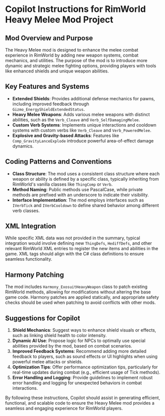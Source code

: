 # Copilot Instructions for RimWorld Heavy Melee Mod Project

## Mod Overview and Purpose
The Heavy Melee mod is designed to enhance the melee combat experience in RimWorld by adding new weapon systems, combat mechanics, and utilities. The purpose of the mod is to introduce more dynamic and strategic melee fighting options, providing players with tools like enhanced shields and unique weapon abilities. 

## Key Features and Systems
- **Extended Shields**: Provides additional defense mechanics for pawns, including improved feedback through `Gizmo_EnergyShieldExtendedStatus`.
- **Heavy Melee Weapons**: Adds various melee weapons with distinct abilities, such as the `Verb_Cleave` and `Verb_SelfDamagingMelee`.
- **Custom Verb Systems**: Implements unique interactions and cooldown systems with custom verbs like `Verb_Cleave` and `Verb_PoweredMelee`.
- **Explosive and Gravity-based Attacks**: Features like `Comp_GravityLanceExplode` introduce powerful area-of-effect damage dynamics.

## Coding Patterns and Conventions
- **Class Structure**: The mod uses a consistent class structure where each weapon or ability is defined by a specific class, typically inheriting from RimWorld's vanilla classes like `ThingComp` or `Verb`.
- **Method Naming**: Public methods use PascalCase, while private methods are prefixed with an underscore to indicate their visibility.
- **Interface Implementation**: The mod employs interfaces such as `IVerbTick` and `IVerbCooldown` to define shared behavior among different verb classes.

## XML Integration
While specific XML data was not provided in the summary, typical integration would involve defining new `ThingDefs`, `HediffDefs`, and other relevant RimWorld XML entries to register the new items and abilities in the game. XML tags should align with the C# class definitions to ensure seamless functionality.

## Harmony Patching
The mod includes `Harmony_ExosuitHeavyWeapon` class to patch existing RimWorld methods, allowing for modifications without altering the base game code. Harmony patches are applied statically, and appropriate safety checks should be used when patching to avoid conflicts with other mods.

## Suggestions for Copilot
1. **Shield Mechanics**: Suggest ways to enhance shield visuals or effects, such as linking shield health to color intensity.
2. **Dynamic AI Use**: Propose logic for NPCs to optimally use special abilities provided by the mod, based on combat scenarios.
3. **Improved Feedback Systems**: Recommend adding more detailed feedback to players, such as sound effects or UI highlights when using powerful melee attacks or shields.
4. **Optimization Tips**: Offer performance optimization tips, particularly for real-time updates during combat (e.g., efficient usage of Tick methods).
5. **Error Handling and Logging**: Provide guidelines to implement robust error handling and logging for unexpected behaviors in combat interactions.

By following these instructions, Copilot should assist in generating efficient, functional, and scalable code to ensure the Heavy Melee mod provides a seamless and engaging experience for RimWorld players.
